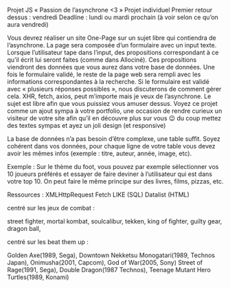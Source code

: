 Projet JS « Passion de l’asynchrone <3 »
Projet individuel
Premier retour dessus : vendredi
Deadline : lundi ou mardi prochain (à voir selon ce qu’on aura vendredi)

Vous devrez réaliser un site One-Page sur un sujet libre qui contiendra de l’asynchrone. La page sera composée d’un formulaire avec un input texte. Lorsque l’utilisateur tape dans l’input, des propositions correspondant à ce qu’il écrit lui seront faites (comme dans Allociné). Ces propositions viendront des données que vous aurez dans votre base de données. Une fois le formulaire validé, le reste de la page web sera rempli avec les informations correspondantes à la recherche. Si le formulaire est validé avec « plusieurs réponses possibles », nous discuterons de comment gérer cela. XHR, fetch, axios, peut m’importe mais je veux de l’asynchrone. Le sujet est libre afin que vous puissiez vous amuser dessus. Voyez ce projet comme un ajout sympa à votre portfolio, une occasion de rendre curieux un visiteur de votre site afin qu’il en découvre plus sur vous 😉 du coup mettez des textes sympas et ayez un joli design (et responsive)

La base de données n’a pas besoin d’être complexe, une table suffit. Soyez cohérent dans vos données, pour chaque ligne de votre table vous devez avoir les mêmes infos (exemple : titre, auteur, année, image, etc).

Exemple : Sur le thème du foot, vous pouvez par exemple sélectionner vos 10 joueurs préférés et essayer de faire deviner à l’utilisateur qui est dans votre top 10. On peut faire le même principe sur des livres, films, pizzas, etc.


Ressources :
XMLHttpRequest
Fetch
LIKE (SQL)
Datalist (HTML)


centré sur les jeux de combat :

street fighter,
mortal kombat,
soulcalibur,
tekken,
king of fighter,
guilty gear,
dragon ball,

centré sur les beat them up : 

Golden Axe(1989, Sega),
Downtown Nekketsu Monogatari(1989, Technos Japan),
Onimusha(2001, Capcom),
God of War(2005, Sony)
Street of Rage(1991, Sega),
Double Dragon(1987 Technos),
Teenage Mutant Hero Turtles(1989, Konami)

